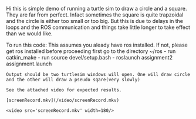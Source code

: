 Hi this is simple demo of running a turtle sim to draw a circle and a square. They are far from perfect. Infact sometimes the square is quite trapzoidal and the circle is either too small or too big. But this is due to delays in the loops and the ROS communication and things take little longer to take effect than we would like.

To run this code:
    This assumes you aleady have ros installed. If not, please get ros installed before proceeding
    first go to the directory ~/ros 
        - run catkin_make
        - run source devel/setup.bash
        - roslaunch assignment2 assignment.launch

    Output should be two turtlesim windows will open. One will draw circle and the other will draw a pseudo sqare(very slowly)

    See the attached video for expected results.

    [screenRecord.mkv](/video/screenRecord.mkv)

    <video src='screenRecord.mkv' width=180/>
